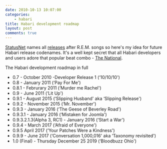 ```yaml
---
date: 2010-10-13 10:07:00
categories:
    - habari
title: Habari development roadmap
layout: post
comments: true
---
```

[StatusNet][] names all [releases][] after R.E.M. songs so here's my
idea for future Habari release codenames. It's a well kept secret that
all Habari developers and users adore that popular beat combo -
[The National][].

The Habari development roadmap in full

-   0.7 - October 2010 -Developer Release 1 (‘10/10/10')
-   0.8 - January 2011 (‘Pay For Me')
-   0.8.1 - Februrary 2011 (‘Murder me Rachel')
-   0.9 - June 2011 (‘Lit Up')
-   0.9.1 - August 2015 (‘Slipping Husband' aka ‘Slipping Release')
-   0.9.2 - November 2015 (‘Mr. November')
-   0.9.3 - January 2016 (‘The Geese of Beverley Road')
-   0.9.3.1 - January 2016 (‘Mistaken for Joomla')
-   0.9.3.2.1.3(Alpha 3, RC1) - January 2016 (‘Start a War')
-   0.9.4 - March 2017 (‘Afraid of Everyone')
-   0.9.5 April 2017 (‘Your Patches Were a Kindness')
-   0.9.9 - June 2017 (‘Conversation 1,000,016' aka ‘Taxonomy
    revisited')
-   1.0 (Final) - Thursday December 25 2019 (‘Bloodbuzz Ohio')

  [StatusNet]: http://status.net/
  [releases]: http://status.net/wiki/Category:Releases
  [The National]: http://www.nbrightside.com/blog/2010/05/07/the-national-royal-albert-hall/

